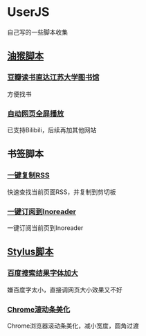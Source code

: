 # UserJS

自己写的一些脚本收集

## [油猴脚本](https://www.tampermonkey.net/)

### [豆瓣读书直达江苏大学图书馆](https://greasyfork.org/zh-CN/scripts/373109-豆瓣读书直达江苏大学图书馆)

方便找书

### [自动网页全屏播放](https://greasyfork.org/zh-CN/scripts/384233-自动网页全屏播放)

已支持Bilibili，后续再加其他网站

## 书签脚本

### [一键复制RSS](https://tmr.js.org/p/2d708812/)

快速查找当前页面RSS，并复制到剪切板

### [一键订阅到Inoreader](https://tmr.js.org/p/dd73704/)

一键订阅当前页到Inoreader

## [Stylus脚本](https://add0n.com/stylus.html)

### [百度搜索结果字体加大](https://userstyles.org/styles/161453/baidu-search-font-size)

嫌百度字太小，直接调网页大小效果又不好

### [Chrome滚动条美化](https://userstyles.org/styles/161455/chrome-scrollbar-beautify)

Chrome浏览器滚动条美化，减小宽度，圆角过渡